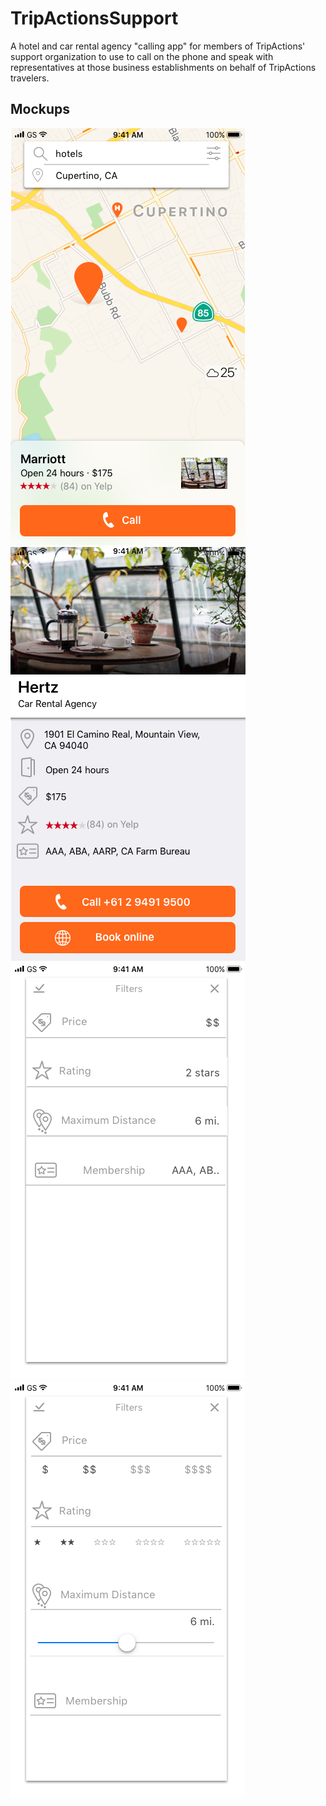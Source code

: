 # TripActionsSupport

A hotel and car rental agency "calling app" for members of TripActions' support organization to use to call on the phone and speak with representatives at those business establishments on behalf of TripActions travelers.

## Mockups

<img  src="https://github.com/EdenShapiro/TripActionsSupport/blob/master/Mockups/Map%20-%20Place.png">

<img  src="https://github.com/EdenShapiro/TripActionsSupport/blob/master/Mockups/PlaceDetailView.png">

<img  src="https://github.com/EdenShapiro/TripActionsSupport/blob/master/Mockups/Filters.png">

<img  src="https://github.com/EdenShapiro/TripActionsSupport/blob/master/Mockups/Filters%202.png">


